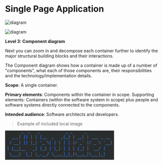 # Single Page Application

![diagram](https://www.plantuml.com/plantuml/svg/0/jLN1RkCs4Bq7o3zmXHwym3e2qlPIeC0wjjDauSHkx4tGap6I9ZQt5CcIbDDWiH-ps4E10Ztsqgj_R8UK5CcELUJGvXAOCtplyJqEzTOwCAx81SjLmWKU7nqVlU8o5KM6REsSjZ_4iO67anLtwo8fB9fKIOVIdQGgZxK0wNVthSi4J-BXT_sPNtf_DObpi0uDBIs7j0EuH7EYgPS8ChoddsmqlhqSJg_dBo1oXORCVDiGSghsxwcZRxNX3ctDb-76r-npcjF_XUUq8JgVNYy6T-Fvz6hydrA5DNX0gtBiVxyJKOiojWWcNI-5Ii5n9Mkp3xUQJHF7eOvSINnSfcjCVrs2SFkjjQSno5KXm7JMFy06EejQMRSoQ7yJNIsdiVT2hghwyT5ayClq_M9vTxcuM4x6FuslHxtNVdt-I5RblGTC1bg_OT502vx2ze_j5yNkC8bewHr9OI0pDW-GxEfs6Bs9nj8PN05JB8Ip_ITJ3AtRVdQK1-EIfnm4GmPiFXimgLXYr0FvHuZVb3dz69KQ8nBoTDLxLWDnpcbTO7y6AsGap6losTHoR6guTeG-A6tqwxMW3GTsLd8niEo-a2dj1C4poD0ohGoJsxysA1Zv1IbQgnXfBson_MouEcaBh5AAWbKtA9vyAbLMb6MvEG9exfsSNNQwnw8RJ351EW7DWn8R9CVkbSczytzxbM2WiWx9uglmo7Wdskhy7ObQAIxFL24pC8-zyb5wdcY5CqDtKIJHQ_Rn-8ZHNoDzJQD2UoxedoRllTAMnLwq3cwonZ3AFsT53ioXWAVW_OmIOuUPkwH2hRWa-7Coe10bA6KpySln43AQPgFsf0oLG0S-u5tZQ5-0YzDgNplR5wd9KHP4CE6sn1-2mvKo70BuLAEfkKRSQXNk4hVFdCgumMTMLR6cDQH7L1NY5tzeYnz8T-SLt5MgqLdYeZJtwTigiv2tVT7PCmMfGWywKjN-VqTkjns2_-Jnw-4fBrUTTiiYt-aRgbALm866ibATkxFUd6AlfMfgXgESL3g__qI4tCRpHGqMPhopepNmewIN9LGw0vc6cpk2J5b6650-FNxVh7opvpzFsbOrBtcZBr06mCdsJnf_fDSEDu7ytUXik3FnuzzTBo7Qyhq9MSCAo0QdGd8B0zBMUPrpIQt83Up4jVV9ylWjT6fs3VgDdoai2O8RhT_i5dbQtPFcYT_zkEwTifBU4K1egVWF9l0MPKRVjwy0)

![diagram](https://www.plantuml.com/plantuml/svg/0/jLR1RkCs4Bq7o3-mGWzUO1q1QNjPeC0wjjFDmecziJT1JyP8cZZSKgHAKaw3eX-ps4E10dlifLV_M8UaPCbEbEJG-YABV3FlySsGr5jZGTio5onN2HTuU71uy0sNgIWpPBVM5kPD76kuErfnUricfK6TAcbHsgDKvN4XGBhelh6Pu4ay_Bu_SqCVpoTn3iQYfg7ba2A0IzH71M698CCRUcMZyTNPS7enVm6HBGl8z7SD8QVP_WqX-gRGtAAf-J9SkpdpaERuV-4vReXEfnUBmVLuFZqV_wTKVWpkqAWS-p_ibAX56Hi4dTukXKh1SYLhin-7wdLJZiSGkP9ulqnlCVrb2SBkGsjFOv2hKe3kdFy4Q-YSB9InAutcLz45EOwT5t9LpHyUJ0O_JpykbjTdYtVBoVYdySMezygDp-_9ghntXycWA5wpQ508diBcpyqNnQunYMZeFKbX83CszodP-TKmUXsDfTMu0gQOByxcdqmnD7RpsL8z69SyvI0OCc3psO19nHAjxiW_olXjgDEFKT0OaP1jg_V2VWfYplr_HYzEno1OvlxMv6iEB2YsVArOXRyfPKg51C4poD0mmNDk8GF32j1ESMdApMVDdVIyp8_QaggwHDwSInHRPqm13N6ORaH3mPt0sLcdNoown1GJ94Te1oYnHlBeHkdSUVqtLjA2MSYsImbBtwfpNH6rwhOyKQNCGD_tWhmvyGdips3bGuCnIaQlsE-71un-ZUHRsXGKyOuU1S7t37PY2s_Ydbsip85P5B0jiTkDr2qT9kwI2hNYajAVqi9B4P9IrqxSS3nq9R9QxKaPAe6Mh35xXb6SJnUdLHpB6galKfEZB8bWmat8FmIBAwKv-EJJ0dNDDUAcK7BpTOtSF70guneVM5MLCwrJkeogolZ5BThW9zBTsNgxIWkqXhXczDYZRwiaYWhn_Dep1Qb2btIaglYdCxTXpwU7BAV-eAguZGcEPj0UKKzm3NP3NqH7rmZ85BdsLAVrsrCqfqt8YrlNqDdc6QXXDr_zsnCC3QYBuGz7KHyqOKFMEwJLLWxf0DLKrRMF0C9CrIkTyqtbEo4FgzS9tNM-4xRZtXwgmZNdVZXDoNftSVizDfulwdp-eEj4j0xbKTBB4few8Nt-b1b1fWoZ711k1nSt2pVf_CEaNQBcVctqUKgVSBBvYuveDAd6jIT_FpePxfpAuzziBo7QS2VuVGah82UiyhjieK6QPnfnxqF2vMzb9x1jib-wymy3WNUZzSwkaATLUpONx-udpzugA-aT1V2GYl_H2hn5cT5Nnxy0)

**Level 3: Component diagram**

Next you can zoom in and decompose each container further to identify the major structural building blocks and their interactions.

The Component diagram shows how a container is made up of a number of "components", what each of those components are, their responsibilities and the technology/implementation details.

**Scope**: A single container.

**Primary elements**: Components within the container in scope.
Supporting elements: Containers (within the software system in scope) plus people and software systems directly connected to the components.

**Intended audience**: Software architects and developers.

> Example of included local image

![](2020-01-10-16-21-41.png)